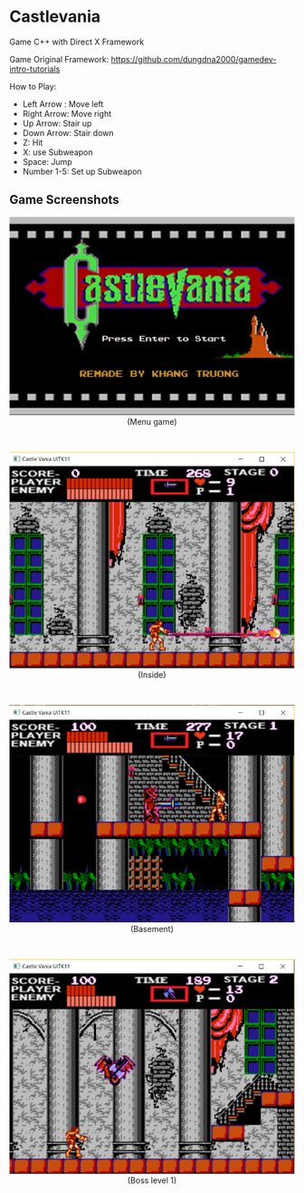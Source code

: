 # Castlevania
Game C++ with Direct X Framework	 

Game Original Framework: https://github.com/dungdna2000/gamedev-intro-tutorials

How to Play:
   + Left Arrow : 		    Move left
   + Right Arrow: 		    Move right
   + Up Arrow: 		        Stair up
   + Down Arrow: 		      Stair down
   + Z: 			            Hit
   + X: 			            use Subweapon
   + Space: 			        Jump
   + Number 1-5:		      Set up Subweapon
   
<h2>Game Screenshots </h2>
 <p align="center"> 
 <img src="CastlevaniaGame/gamedata/Resources/Background/start_game.png">
   (Menu game)
 </p>
 <br>


 <p align="center"> 
 <img src="Screenshots/Inside.png">
   (Inside)
 </p>
 <br>
   
   
 <p align="center"> 
 <img src="Screenshots/basement.png">
   (Basement)
 </p>
 <br>
   
   
 <p align="center"> 
 <img src="Screenshots/bossArea.png">
   (Boss level 1)
 </p>
 <br>

